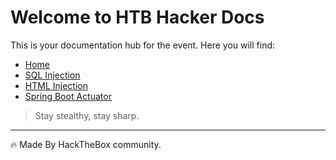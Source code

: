 # Welcome to HTB Hacker Docs

This is your documentation hub for the event. Here you will find:

- [Home](/README.md)
- [SQL Injection](/Vulnerabilities/SQL_INJECTION.md)
- [HTML Injection](Vulnerabilities/HTML_INJECTION.md)
- [Spring Boot Actuator](Vulnerabilities/Spring_Boot_Actuator.md)

> Stay stealthy, stay sharp.

---

🔥 Made By HackTheBox community.

